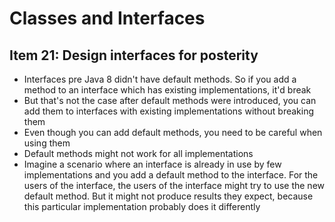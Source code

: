 # Classes and Interfaces
## Item 21: Design interfaces for posterity

- Interfaces pre Java 8 didn't have default methods. So if you add a method to an interface which has existing implementations, it'd break
- But that's not the case after default methods were introduced, you can add them to interfaces with existing implementations without breaking them
- Even though you can add default methods, you need to be careful when using them
- Default methods might not work for all implementations
- Imagine a scenario where an interface is already in use by few implementations and you add a default method to the interface. For the users of the interface, the users of the interface might try to use the new default method. But it might not produce results they expect, because this particular implementation probably does it differently
